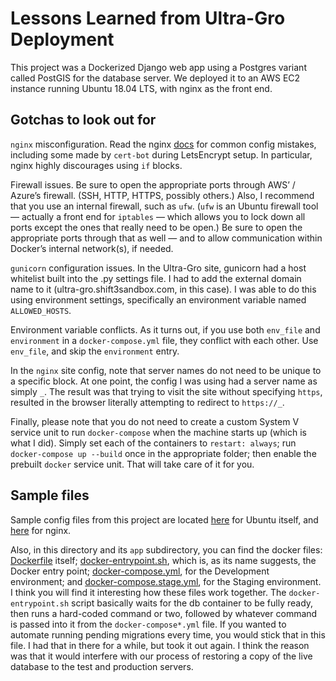 # Lessons Learned from Ultra-Gro Deployment

This project was a Dockerized Django web app using a Postgres variant called PostGIS for the database server. We deployed it to an AWS EC2 instance running Ubuntu 18.04 LTS, with nginx as the front end.

## Gotchas to look out for

`nginx` misconfiguration. Read the nginx [docs](https://www.nginx.com/resources/wiki/start/topics/tutorials/config_pitfalls/) for common config mistakes, including some made by `cert-bot` during LetsEncrypt setup. In particular, nginx highly discourages using `if` blocks.

Firewall issues. Be sure to open the appropriate ports through AWS’ / Azure’s firewall. (SSH, HTTP, HTTPS, possibly others.) Also, I recommend that you use an internal firewall, such as `ufw`. (`ufw` is an Ubuntu firewall tool — actually a front end for `iptables` — which allows you to lock down all ports except the ones that really need to be open.) Be sure to open the appropriate ports through that as well — and to allow communication within Docker’s internal network(s), if needed.

`gunicorn` configuration issues. In the Ultra-Gro site, gunicorn had a host whitelist built into the .py settings file. I had to add the external domain name to it (ultra-gro.shift3sandbox.com, in this case). I was able to do this using environment settings, specifically an environment variable named `ALLOWED_HOSTS`.

Environment variable conflicts. As it turns out, if you use both `env_file` and `environment` in a `docker-compose.yml` file, they conflict with each other. Use `env_file`, and skip the `environment` entry.

In the `nginx` site config, note that server names do not need to be unique to a specific block. At one point, the config I was using had a server name as simply `_`. The result was that trying to visit the site without specifying `https`, resulted in the browser literally attempting to redirect to `https://_`.

Finally, please note that you do not need to create a custom System V service unit to run `docker-compose` when the machine starts up (which is what I did). Simply set each of the containers to `restart: always`; run `docker-compose up --build` once in the appropriate folder; then enable the prebuilt `docker` service unit. That will take care of it for you.

## Sample files

Sample config files from this project are located [here](../../../os/ubuntu/README.md) for Ubuntu itself, and [here](../../../tools/nginx/README.md) for nginx.

Also, in this directory and its `app` subdirectory, you can find the docker files: [Dockerfile](./app/Dockerfile) itself; [docker-entrypoint.sh](./app/docker-entrypoint.sh), which is, as its name suggests, the Docker entry point; [docker-compose.yml](./docker-compose.yml), for the Development environment; and [docker-compose.stage.yml](./docker-compose.stage.yml), for the Staging environment. I think you will find it interesting how these files work together. The `docker-entrypoint.sh` script basically waits for the db container to be fully ready, then runs a hard-coded command or two, followed by whatever command is passed into it from the `docker-compose*.yml` file. If you wanted to automate running pending migrations every time, you would stick that in this file. I had that in there for a while, but took it out again. I think the reason was that it would interfere with our process of restoring a copy of the live database to the test and production servers.
